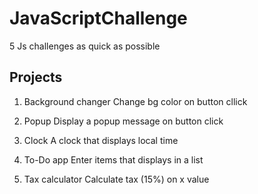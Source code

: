 # JavaScriptChallenge
5 Js challenges as quick as possible

Projects
------------

1. Background changer
    Change bg color on button cllick

2. Popup
    Display a popup message on button click

3. Clock
    A clock that displays local time

4. To-Do app
    Enter items that displays in a list
    
5. Tax calculator
    Calculate tax (15%) on x value